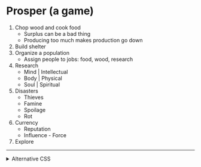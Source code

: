 # Prosper (a game)

1. Chop wood and cook food
   - Surplus can be a bad thing
   - Producing too much makes production go down
2. Build shelter
3. Organize a population
   - Assign people to jobs: food, wood, research
4. Research
   - Mind | Intellectual
   - Body | Physical
   - Soul | Spiritual
5. Disasters
   - Thieves
   - Famine
   - Spoilage
   - Rot
6. Currency
   - Reputation
   - Influence - Force
7. Explore

---

<details>
  <summary>Alternative CSS</summary>

- `href="https://unpkg.com/mvp.css"`
- `href="https://cdn.jsdelivr.net/npm/purecss@3.0.0/build/pure-min.css"
integrity="sha384-X38yfunGUhNzHpBaEBsWLO+A0HDYOQi8ufWDkZ0k9e0eXz/tH3II7uKZ9msv++Ls"
crossorigin="anonymous"`

</details>
